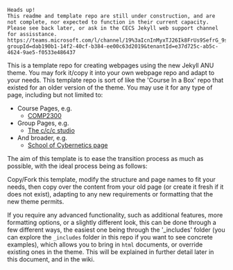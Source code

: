 ```
Heads up!
This readme and template repo are still under construction, and are not complete, nor expected to function in their current capacity.
Please see back later, or ask in the CECS Jekyll web support channel for assisstance.
https://teams.microsoft.com/l/channel/19%3aIcnInMyxTJ26Ik8FrUs9SefrG_9seawpDu95NmKwiIE1%40thread.tacv2/General?groupId=dab190b1-14f2-40cf-b384-ee00c63d2019&tenantId=e37d725c-ab5c-4624-9ae5-f0533e486437
```

This is a template repo for creating webpages using the new Jekyll ANU theme. You may fork it/copy it into your own webpage repo and adapt to your needs. This template repo is sort of like the 'Course In a Box' repo that existed for an older version of the theme. You may use it for any type of page, including but not limited to:
 - Course Pages, e.g.
    * [COMP2300](https://cs.anu.edu.au/courses/comp2300/)
 - Group Pages, e.g.
    * [The c/c/c studio](https://cs.anu.edu.au/code-creativity-culture/)
 - And broader, e.g.
    * [School of Cybernetics page](https://cybernetics.anu.edu.au/)

The aim of this template is to ease the transition process as much as possible, with the ideal process being as follows:

Copy/Fork this template, modify the structure and page names to fit your needs, then copy over the content from your old page (or create it fresh if it does not exist), adapting to any new requirements or formatting that the new theme permits.

If you require any advanced functionality, such as additional features, more formatting options, or a slightly different look, this can be done through a few different ways, the easiest one being through the '_includes' folder (you can explore the `_includes` folder in this repo if you want to see concrete examples), which allows you to bring in `html` documents, or override existing ones in the theme. This will be explained in further detail later in this document, and in the wiki.
